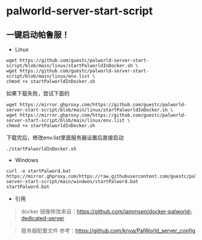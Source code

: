 # palworld-server-start-script
## 一键启动帕鲁服！
* Linux 
```
wget https://github.com/guestc/palworld-server-start-script/blob/main/linux/startPalworldInDocker.sh \
wget https://github.com/guestc/palworld-server-start-script/blob/main/linux/env.list \
chmod +x startPalworldInDocker.sh
```
如果下载失败，尝试下面的
```
wget https://mirror.ghproxy.com/https://github.com/guestc/palworld-server-start-script/blob/main/linux/startPalworldInDocker.sh \
wget https://mirror.ghproxy.com/https://github.com/guestc/palworld-server-start-script/blob/main/linux/env.list \
chmod +x startPalworldInDocker.sh
```

下载完后，修改env.list里面服务器设置后直接启动
```
./startPalworldInDocker.sh
```

* Windows 
```
curl -o startPalword.bat https://mirror.ghproxy.com/https://raw.githubusercontent.com/guestc/palworld-server-start-script/main/windwos/startPalword.bat
startPalword.bat
```

* 引用 
> docker 镜像修改来自：https://github.com/jammsen/docker-palworld-dedicated-server

> 服务器配置文件 参考：https://github.com/knva/PalWorld_server_config 
